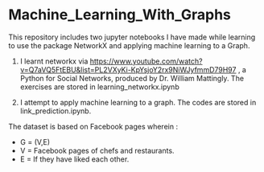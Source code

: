 # Machine_Learning_With_Graphs

This repository includes two jupyter notebooks I have made while learning to use the package NetworkX and applying machine learning to a Graph.

1. I learnt networkx via https://www.youtube.com/watch?v=Q7aVQ5FtEBU&list=PL2VXyKi-KpYsjoY2rx9NiWJyfmmD79H97 , a Python for Social Networks, produced by Dr. William Mattingly. The exercises are stored in learning_networkx.ipynb

2. I attempt to apply machine learning to a graph. The codes are stored in link_prediction.ipynb.

  The dataset is based on Facebook pages wherein : 
  - G = (V,E)
  - V = Facebook pages of chefs and restaurants.
  - E = If they have liked each other.
